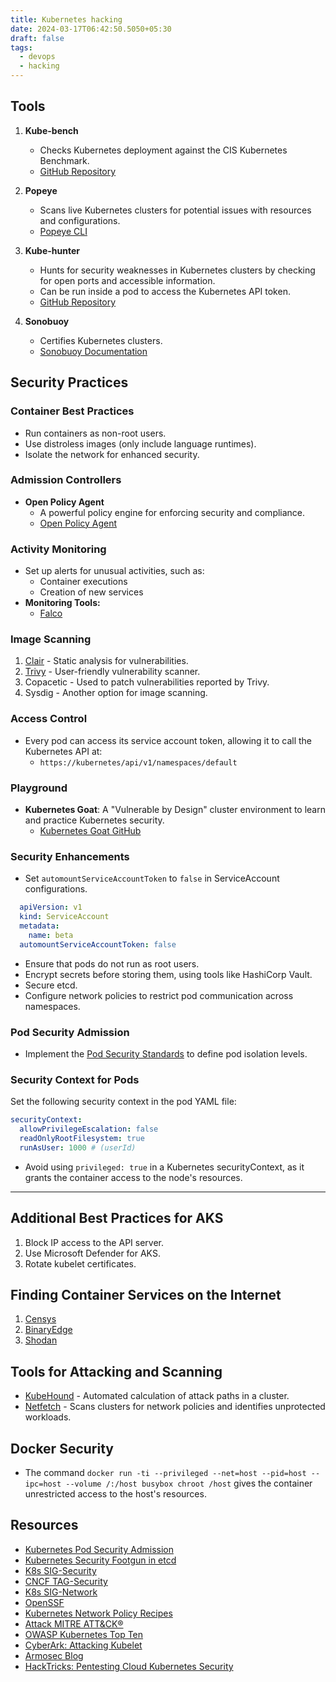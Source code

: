 ```yaml
---
title: Kubernetes hacking
date: 2024-03-17T06:42:50.5050+05:30
draft: false
tags:
  - devops
  - hacking
---
```

## Tools

1. **Kube-bench**
   - Checks Kubernetes deployment against the CIS Kubernetes Benchmark.
   - [GitHub Repository](https://github.com/aquasecurity/kube-bench)

2. **Popeye**
   - Scans live Kubernetes clusters for potential issues with resources and configurations.
   - [Popeye CLI](https://popeyecli.io/)

3. **Kube-hunter**
   - Hunts for security weaknesses in Kubernetes clusters by checking for open ports and accessible information.
   - Can be run inside a pod to access the Kubernetes API token.
   - [GitHub Repository](https://github.com/aquasecurity/kube-hunter)

4. **Sonobuoy**
   - Certifies Kubernetes clusters.
   - [Sonobuoy Documentation](https://sonobuoy.io/certifying-kubernetes-with-sonobuoy/)

## Security Practices

### Container Best Practices
- Run containers as non-root users.
- Use distroless images (only include language runtimes).
- Isolate the network for enhanced security.

### Admission Controllers

- **Open Policy Agent**
  - A powerful policy engine for enforcing security and compliance.
  - [Open Policy Agent](https://www.openpolicyagent.org/)

### Activity Monitoring

- Set up alerts for unusual activities, such as:
  - Container executions
  - Creation of new services
- **Monitoring Tools:**
  - [Falco](https://falco.org/)

### Image Scanning

1. [Clair](https://github.com/quay/clair) - Static analysis for vulnerabilities.
2. [Trivy](https://github.com/aquasecurity/trivy) - User-friendly vulnerability scanner.
3. Copacetic - Used to patch vulnerabilities reported by Trivy.
4. Sysdig - Another option for image scanning.

### Access Control

- Every pod can access its service account token, allowing it to call the Kubernetes API at:
  - `https://kubernetes/api/v1/namespaces/default`

### Playground
- **Kubernetes Goat**: A "Vulnerable by Design" cluster environment to learn and practice Kubernetes security.
  - [Kubernetes Goat GitHub](https://github.com/madhuakula/kubernetes-goat)

### Security Enhancements
- Set `automountServiceAccountToken` to `false` in ServiceAccount configurations.

```yaml
  apiVersion: v1
  kind: ServiceAccount
  metadata:
    name: beta
  automountServiceAccountToken: false
```

- Ensure that pods do not run as root users.
- Encrypt secrets before storing them, using tools like HashiCorp Vault.
- Secure etcd.
- Configure network policies to restrict pod communication across namespaces.

### Pod Security Admission
- Implement the [Pod Security Standards](https://kubernetes.io/docs/concepts/security/pod-security-standards/) to define pod isolation levels.

### Security Context for Pods

Set the following security context in the pod YAML file:
```yaml
securityContext:
  allowPrivilegeEscalation: false
  readOnlyRootFilesystem: true
  runAsUser: 1000 # (userId)
```

- Avoid using `privileged: true` in a Kubernetes securityContext, as it grants the container access to the node's resources.

---

## Additional Best Practices for AKS
1. Block IP access to the API server.
2. Use Microsoft Defender for AKS.
3. Rotate kubelet certificates.

## Finding Container Services on the Internet
1. [Censys](https://search.censys.io/)
2. [BinaryEdge](https://www.binaryedge.io/)
3. [Shodan](https://www.shodan.io/search)


## Tools for Attacking and Scanning
- [KubeHound](https://github.com/DataDog/KubeHound) - Automated calculation of attack paths in a cluster.
- [Netfetch](https://github.com/deggja/netfetch) - Scans clusters for network policies and identifies unprotected workloads.

## Docker Security
- The command `docker run -ti --privileged --net=host --pid=host --ipc=host --volume /:/host busybox chroot /host` gives the container unrestricted access to the host's resources.

## Resources
- [Kubernetes Pod Security Admission](https://kubernetes.io/docs/concepts/security/pod-security-admission/)
- [Kubernetes Security Footgun in etcd](https://gcollazo.com/the-security-footgun-in-etcd/)
- [K8s SIG-Security](https://github.com/kubernetes/sig-security)
- [CNCF TAG-Security](https://github.com/cncf/tag-security)
- [K8s SIG-Network](https://github.com/kubernetes/community/tree/master/sig-network)
- [OpenSSF](https://openssf.org/)
- [Kubernetes Network Policy Recipes](https://github.com/ahmetb/kubernetes-network-policy-recipes)
- [Attack MITRE ATT&CK®](https://attack.mitre.org/)
- [OWASP Kubernetes Top Ten](https://owasp.org/www-project-kubernetes-top-ten/)
- [CyberArk: Attacking Kubelet](https://www.cyberark.com/resources/threat-research-blog/using-kubelet-client-to-attack-the-kubernetes-cluster)
-  [Armosec Blog](https://www.armosec.io/blog/)
- [HackTricks: Pentesting Cloud Kubernetes Security](https://cloud.hacktricks.xyz/pentesting-cloud/kubernetes-security)